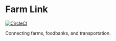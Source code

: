 # Farm Link

[![CircleCI](https://circleci.com/gh/TheAlacrityCo/farm-link/tree/master.svg?style=shield)](https://circleci.com/gh/TheAlacrityCo/farm-link/tree/master)

Connecting farms, foodbanks, and transportation.
